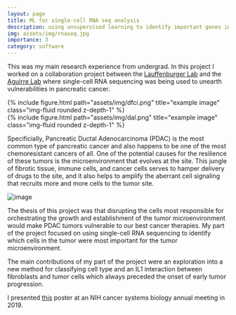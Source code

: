 ```yaml
---
layout: page
title: ML for single-cell RNA seq analysis
description: using unsupervised learning to identify important genes in pancreatic tumors
img: assets/img/rnaseq.jpg
importance: 3
category: software
---
```


This was my main research experience from undergrad. In this project I worked on a collaboration project between the [Lauffenburger Lab](https://dallab.mit.edu/) and the [Aguirre Lab](https://aguirrelab.dana-farber.org/) where single-cell RNA sequencing was being used to unearth vulnerabilities in pancreatic cancer.

<div class="row">
    <div class="col-sm mt-3 mt-md-0">
        {% include figure.html path="assets/img/dfci.png" title="example image" class="img-fluid rounded z-depth-1" %}
    </div>
    <div class="col-sm mt-3 mt-md-0">
        {% include figure.html path="assets/img/dal.png" title="example image" class="img-fluid rounded z-depth-1" %}
    </div>
</div>

Specificially, Pancreatic Ductal Adenocarcinoma (PDAC) is the most common type of pancreatic cancer and also happens to be one of the most chemoresistant cancers of all. One of the potential causes for the resilience of these tumors is the microenvironment that evolves at the site. This jungle of fibrotic tissue, immune cells, and cancer cells serves to hamper delivery of drugs to the site, and it also helps to amplify the aberrant cell signaling that recruits more and more cells to the tumor site.

![image](https://github.com/plarotta/plarotta.github.io/assets/20714356/44c9c385-7d40-4e9c-bd4f-4944eefd07b8)


The thesis of this project was that disrupting the cells most responsible for orchestrating the growth and establishment of the tumor microenvironment would make PDAC tumors vulnerable to our best cancer therapies. My part of the project focused on using single-cell RNA sequencing to identify which cells in the tumor were most important for the tumor microenvironment.

The main contributions of my part of the project were an exploration into a new method for classifying cell type and an IL1 interaction between fibroblasts and tumor cells which always preceded the onset of early tumor progression.

I presented [this](https://github.com/plarotta/plarotta.github.io/blob/b08cd7bb05edb86faa029a94da273c90a643213a/assets/img/poster_csbc_final.png) poster at an NIH cancer systems biology annual meeting in 2019.
